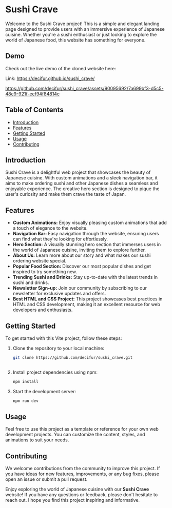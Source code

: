 # Sushi Crave

Welcome to the Sushi Crave project! This is a simple and elegant landing page designed to provide users with an immersive experience of Japanese cuisine. Whether you're a sushi enthusiast or just looking to explore the world of Japanese food, this website has something for everyone.

## Demo
Check out the live demo of the cloned website here:

Link: https://decifur.github.io/sushi_crave/



https://github.com/decifur/sushi_crave/assets/90095692/7a699bf3-d5c5-48e9-921f-eef94f84814c



## Table of Contents
- [Introduction](#introduction)
- [Features](#features)
- [Getting Started](#getting-started)
- [Usage](#usage)
- [Contributing](#contributing)

## Introduction

Sushi Crave is a delightful web project that showcases the beauty of Japanese cuisine. With custom animations and a sleek navigation bar, it aims to make ordering sushi and other Japanese dishes a seamless and enjoyable experience. The creative hero section is designed to pique the user's curiosity and make them crave the taste of Japan.

## Features

- **Custom Animations:** Enjoy visually pleasing custom animations that add a touch of elegance to the website.
- **Navigation Bar:** Easy navigation through the website, ensuring users can find what they're looking for effortlessly.
- **Hero Section:** A visually stunning hero section that immerses users in the world of Japanese cuisine, inviting them to explore further.
- **About Us:** Learn more about our story and what makes our sushi ordering website special.
- **Popular Food Section:** Discover our most popular dishes and get inspired to try something new.
- **Trending Sushi and Drinks:** Stay up-to-date with the latest trends in sushi and drinks.
- **Newsletter Sign-up:** Join our community by subscribing to our newsletter for exclusive updates and offers.
- **Best HTML and CSS Project:** This project showcases best practices in HTML and CSS development, making it an excellent resource for web developers and enthusiasts.

## Getting Started

To get started with this Vite project, follow these steps:

1. Clone the repository to your local machine:

   ```bash
   git clone https://github.com/decifur/sushi_crave.git
 
2. Install project dependencies using npm:

   ```bash
   npm install
   
3. Start the development server:

   ```bash
   npm run dev

## Usage

Feel free to use this project as a template or reference for your own web development projects. You can customize the content, styles, and animations to suit your needs.

## Contributing

We welcome contributions from the community to improve this project. If you have ideas for new features, improvements, or any bug fixes, please open an issue or submit a pull request.

Enjoy exploring the world of Japanese cuisine with our **Sushi Crave** website! If you have any questions or feedback, please don't hesitate to reach out. I hope you find this project inspiring and informative.
